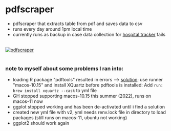 # pdfscraper
* pdfscraper that extracts table from pdf and saves data to csv 
* runs every day around 1pm local time 
* currently runs as backup in case data collection for
<a href = "https://jlomako.shinyapps.io/occupancy_app/">hospital tracker</a>
fails
<br><br>

[![pdfscraper](https://github.com/jlomako/pdfscraper/actions/workflows/main.yml/badge.svg)](https://github.com/jlomako/pdfscraper/actions/workflows/main.yml)
<br><br>


### note to myself about some problems I ran into:
* loading R package "pdftools" resulted in errors -->
 <a href="https://github.com/r-lib/actions/issues/78#issuecomment-611733294">solution</a>: use runner "macos-10.15" and install XQuartz before pdftools is installed: Add <code>run: brew install xquartz --cask</code> to yml file<br>
* GH stopped supporting macos-10.15 this summer (2022), runs on macos-11 now
* ggplot stopped working and has been de-activated until i find a solution
* created new yml file with v2, yml needs renv.lock file in directory to load packages (still runs on macos-11, ubuntu not working)
* ggplot2 should work again
